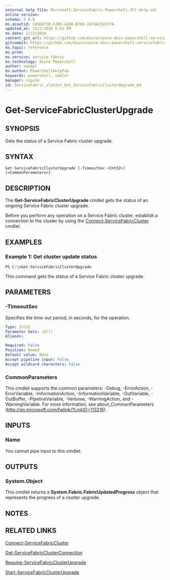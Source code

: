 ```yaml
---
external help file: Microsoft.ServiceFabric.Powershell.dll-Help.xml
online version:
schema: 2.0.0
ms.assetid: C05D0730-F2DD-4108-B784-2474A252CF7A
updated_at: 11/2/2016 6:01 PM
ms.date: 11/2/2016
content_git_url: https://github.com/Azure/azure-docs-powershell-servicefabric/blob/live/Service-Fabric-cmdlets/ServiceFabric/vlatest/Get-ServiceFabricClusterUpgrade.md
gitcommit: https://github.com/Azure/azure-docs-powershell-servicefabric/blob/a04d7fb81ddb4ca19a8c0101c71d7745ad5e082a/Service-Fabric-cmdlets/ServiceFabric/vlatest/Get-ServiceFabricClusterUpgrade.md
ms.topic: reference
ms.prod: 
ms.service: service-fabric
ms.technology: Azure Powershell
author: oanapl
ms.author: PowerShellHelpPub
keywords: powershell, cmdlet
manager: vipulm
id: ServiceFabric_vlatest_Get_ServiceFabricClusterUpgrade_md
---
```


# Get-ServiceFabricClusterUpgrade

## SYNOPSIS
Gets the status of a Service Fabric cluster upgrade.

## SYNTAX

```
Get-ServiceFabricClusterUpgrade [-TimeoutSec <Int32>] [<CommonParameters>]
```

## DESCRIPTION
The **Get-ServiceFabricClusterUpgrade** cmdlet gets the status of an ongoing Service Fabric cluster upgrade.

Before you perform any operation on a Service Fabric cluster, establish a connection to the cluster by using the [Connect-ServiceFabricCluster](./Connect-ServiceFabricCluster.md) cmdlet.

## EXAMPLES

### Example 1: Get cluster update status
```
PS C:\>Get-ServiceFabricClusterUpgrade
```

This command gets the status of a Service Fabric cluster upgrade.

## PARAMETERS

### -TimeoutSec
Specifies the time-out period, in seconds, for the operation.

```yaml
Type: Int32
Parameter Sets: (All)
Aliases:

Required: False
Position: Named
Default value: None
Accept pipeline input: False
Accept wildcard characters: False
```

### CommonParameters
This cmdlet supports the common parameters: -Debug, -ErrorAction, -ErrorVariable, -InformationAction, -InformationVariable, -OutVariable, -OutBuffer, -PipelineVariable, -Verbose, -WarningAction, and -WarningVariable. For more information, see about_CommonParameters (http://go.microsoft.com/fwlink/?LinkID=113216).

## INPUTS

### Name
You cannot pipe input to this cmdlet.

## OUTPUTS

### System.Object
This cmdlet returns a **System.Fabric.FabricUpdatedProgress** object that represents the progress of a cluster upgrade.

## NOTES

## RELATED LINKS

[Connect-ServiceFabricCluster](xref:ServiceFabric/vlatest/Connect-ServiceFabricCluster.md)

[Get-ServiceFabricClusterConnection](xref:ServiceFabric/vlatest/Get-ServiceFabricClusterConnection.md)

[Resume-ServiceFabricClusterUpgrade](xref:ServiceFabric/vlatest/Resume-ServiceFabricClusterUpgrade.md)

[Start-ServiceFabricClusterUpgrade](xref:ServiceFabric/vlatest/Start-ServiceFabricClusterUpgrade.md)
